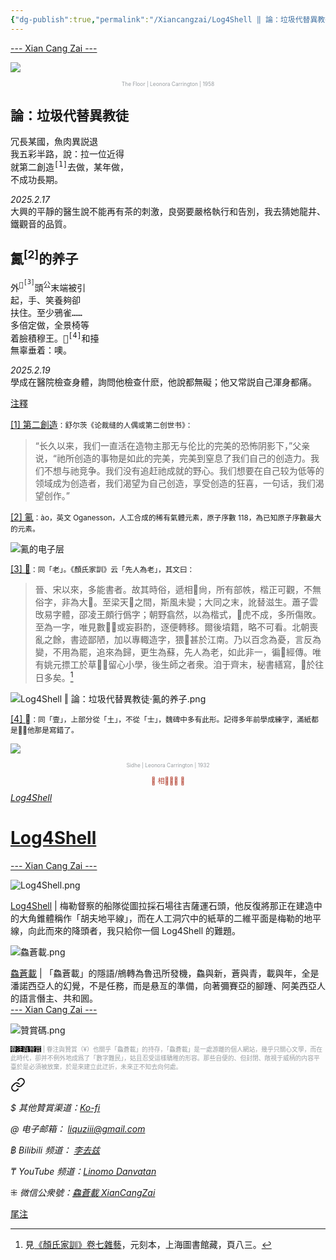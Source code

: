 ```yaml
---
{"dg-publish":true,"permalink":"/Xiancangzai/Log4Shell ‖ 論：垃圾代替異教徒·鿫的养子/","tags":["Log4Shell","李去兹","良弼"],"created":"2025-02-19T18:35:49.132+08:00"}
---
```



<div class="splitline"><a href="https://www.xiancangzai.com/">--- Xian Cang Zai ---</a></div>

![](https://i.pinimg.com/736x/5c/eb/ed/5cebedb035edce56b9cafb54836034e8.jpg)

<p style="text-align:center;color:#999ea2;font-size:0.6em;">The Floor | Leonora Carrington | 1958</p>

## 論：垃圾代替異教徒

<pre>
冗長某國，魚肉異説退
我五彩半路，說：拉一位近得
就第二創造<sup>[1]</sup>去做，某年做，
不成功長期。
</pre>

<cite>2025.2.17</cite><br><samp>大興的平靜的醫生說不能再有茶的刺激，良弼要嚴格執行和告別，我去猜她龍井、鐵觀音的品質。</samp>

## 鿫<sup>[2]</sup>的养子

<pre>
外<sup>𠈣<sup>[3]</sup></sup>頭<sup>公</sup>末端被引
起，手、笑養夠卻
扶住。至少鴉雀……
多倍定做，全景椅等
着臉積穆王。󶂆<sup>[4]</sup>和擡
無辜垂着：噢。
</pre>

<cite>2025.2.19</cite><br><samp>學成在醫院檢查身體，詢問他檢查什麽，他說都無礙；他又常説自己渾身都痛。</samp>

<div class="spacer"></div>

<div class="note"><ins>注釋</ins> </div>

<ins>[1] 第二創造</ins><small>：舒尔茨《论裁缝的人偶或第二创世书》：</small>

> “长久以来，我们一直活在造物主那无与伦比的完美的恐怖阴影下，”父亲说，“祂所创造的事物是如此的完美，完美到窒息了我们自己的创造力。我们不想与祂竞争。我们没有追赶祂成就的野心。我们想要在自己较为低等的领域成为创造者，我们渴望为自己创造，享受创造的狂喜，一句话，我们渴望创作。”

<ins>[2] 鿫</ins><small>：ào，英文 Oganesson，人工合成的稀有氣體元素，原子序數 118，為已知原子序數最大的元素。</small>

![鿫的电子层](https://upload.wikimedia.org/wikipedia/commons/thumb/3/33/Electron_shell_118_Oganesson_-_no_label.svg/1920px-Electron_shell_118_Oganesson_-_no_label.svg.png)

<ins>[3] 𠈣</ins><small>：同「老」。《顏氏家訓》云「先人為老」，其文曰：</small>

> 晉、宋以來，多能書者。故其時俗，遞相𣑱尙，所有部帙，楷正可觀，不無俗字，非為大󰿊。至梁天𭾆之間，斯風未變；大同之末，訛替滋生。蕭子雲攺易字體，邵凌王頗行僞字；朝野翕然，以為楷式，𦘕虎不成，多所傷敗。至為一字，唯見數􂠽，或妄斟酌，逐便轉移。爾後墳籍，略不可看。北朝喪亂之餘，書迹鄙陋，加以專輙造字，猥􀂀甚於江南。乃以百念為憂，言反為變，不用為罷，追來為歸，更生為蘇，先人為老，如此非一，徧𫉗經傳。唯有姚元摽工於草􂎶，留心小學，後生師之者衆。洎于齊末，秘書繕寫，󽾀於往日多矣。[^1]

![Log4Shell ‖ 論：垃圾代替異教徒·鿫的养子.png](/img/user/%E9%99%84%E4%BB%B6/attachment/Log4Shell%20%E2%80%96%20%E8%AB%96%EF%BC%9A%E5%9E%83%E5%9C%BE%E4%BB%A3%E6%9B%BF%E7%95%B0%E6%95%99%E5%BE%92%C2%B7%E9%BF%AB%E7%9A%84%E5%85%BB%E5%AD%90.png)

<ins>[4] 󶂆</ins><small>：同「壹」，上部分從「土」，不從「士」，魏碑中多有此形。記得多年前學成練字，滿紙都是󶂆，他那是寫錯了。</small>

<div class="spacer"></div>

![](https://1.bp.blogspot.com/-YZyHOSyciCw/VlYkC1lN7PI/AAAAAAAFKBk/mVHViZ-kkiE/s1600/Leonora%2BCarrington%2BTutt%2527Art%2540%2B%252832%2529.jpg)

<p style="text-align:center;color:#999ea2;font-size:0.6em;">Sidhe | Leonora Carrington | 1932</p>

<div class="spacer"></div>

<p style="text-align:center;color:#B54434;font-size:0.8em;">▮ 相𨳹󾗖􁴆 ▮</p>

<div class="header-container">
    <div class="triangle"></div>
    <div class="collect-media" style="background-image: url('https://www.xiancangzai.com/img/user/%E9%99%84%E4%BB%B6/attachment/Log4Shell.png');">
        <a href="https://www.xiancangzai.com/Xiancangzai/Log4Shell/" class="ncard-link"></a>
        <div class="collect-text">
            <a href="https://www.xiancangzai.com/Xiancangzai/Log4Shell/">
                <cite>Log4Shell</cite>
                <h1>Log4Shell</h1>
            </a>
        </div>
    </div>
</div>

<div class="splitline"><a href="https://www.xiancangzai.com/">--- Xian Cang Zai ---</a></div>

![Log4Shell.png](/img/user/%E9%99%84%E4%BB%B6/attachment/Log4Shell.png)

<div class="note"><ins>Log4Shell</ins> | 梅勒督察的船隊從圖拉採石場往吉薩運石頭，他反復將那正在建造中的大角錐體稱作「胡夫地平線」，而在人工洞穴中的紙草的二維平面是梅勒的地平線，向此而來的降頭者，我只給你一個 Log4Shell 的難題。</div>

![鱻蒼載.png](/img/user/%E9%99%84%E4%BB%B6/%E9%99%84%E4%BB%B62024/%E9%B1%BB%E8%92%BC%E8%BC%89.png)

<div class="note"><ins>鱻蒼載</ins> | 「鱻蒼載」的隱語/鴘轉為魯迅所發機，鱻與新，蒼與青，載與年，全是潘諾西亞人的幻覺，不是任務，而是悬亙的準備，向著彌賽亞的腳踵、阿美西亞人的語言僭主、共和囻。</div>

<div class="splitline"><a href="https://www.xiancangzai.com/">--- Xian Cang Zai ---</a></div>

![贊賞碼.png](/img/user/%E9%99%84%E4%BB%B6/%E9%99%84%E4%BB%B62024/%E8%B4%8A%E8%B3%9E%E7%A2%BC.png)

<p style="font-size:0.7em; color:#999ea2"><ins style="font-size:1em;background: black;color:white">眷注與贊賞</ins> | 眷注與贊賞（¥）也關乎「鱻蒼載」的持存，「鱻蒼載」是一處游離的個人網站，幾乎只關心文學，而在此時代，卻并不例外地成爲了「數字難民」，姑且忍受這樣驕稚的形容。那些自便的、但封閉、敞視于威柄的内容平臺於是必須被放棄，於是來建立此迂折，未來正不知去向何處。</p>


<div class="transclusion internal-embed is-loaded"><a class="markdown-embed-link" href="/xiancangzai/link-tree/" aria-label="Open link"><svg xmlns="http://www.w3.org/2000/svg" width="24" height="24" viewBox="0 0 24 24" fill="none" stroke="currentColor" stroke-width="2" stroke-linecap="round" stroke-linejoin="round" class="svg-icon lucide-link"><path d="M10 13a5 5 0 0 0 7.54.54l3-3a5 5 0 0 0-7.07-7.07l-1.72 1.71"></path><path d="M14 11a5 5 0 0 0-7.54-.54l-3 3a5 5 0 0 0 7.07 7.07l1.71-1.71"></path></svg></a><div class="markdown-embed">





<cite>$ 其他贊賞渠道：[Ko-fi](https://ko-fi.com/xiancangzai)</cite>

<cite>@ 电子邮箱： liquziii@gmail.com </cite>

<cite>฿ Bilibili 频道： [李去兹](https://space.bilibili.com/1676863200)</cite>

<cite>₸ YouTube 频道：[Linomo Danvatan](http://www.youtube.com/@LinomoDanvatan) </cite>

<cite>⁜ 微信公衆號：[鱻蒼載 XianCangZai](https://mp.weixin.qq.com/s/yneTMt9zIapGXF9yfuvOkg)</cite>


</div></div>


<div class="note"><ins>尾注</ins> </div>

[^1]: 見[《顏氏家訓》卷七雜藝](https://dhapi.library.sh.cn/pdfview)，元刻本，上海圖書館藏，頁八三。

